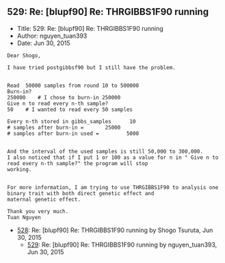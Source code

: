 ## 529: Re: [blupf90] Re: THRGIBBS1F90 running

- Title: 529: Re: [blupf90] Re: THRGIBBS1F90 running
- Author: nguyen_tuan393
- Date: Jun 30, 2015
```
Dear Shogo,

I have tried postgibbsf90 but I still have the problem.


Read  50000 samples from round 10 to 500000
Burn-in?
250000	  # I chose to burn-in 250000
Give n to read every n-th sample?
50    # I wanted to read every 50 samples

Every n-th stored in gibbs_samples		10
# samples after burn-in =	    25000
# samples after burn-in used =		   5000


And the interval of the used samples is still 50,000 to 300,000.
I also noticed that if I put 1 or 100 as a value for n in " Give n to read every n-th sample?" the program will stop
working.


For more information, I am trying to use THRGIBBS1F90 to analysis one binary trait with both direct genetic effect and
maternal genetic effect.
 
Thank you very much.
Tuan Nguyen
```

- [528](0528.md): Re: [blupf90] Re: THRGIBBS1F90 running by Shogo Tsuruta, Jun 30, 2015
    - [529](0529.md): Re: [blupf90] Re: THRGIBBS1F90 running by nguyen_tuan393, Jun 30, 2015
